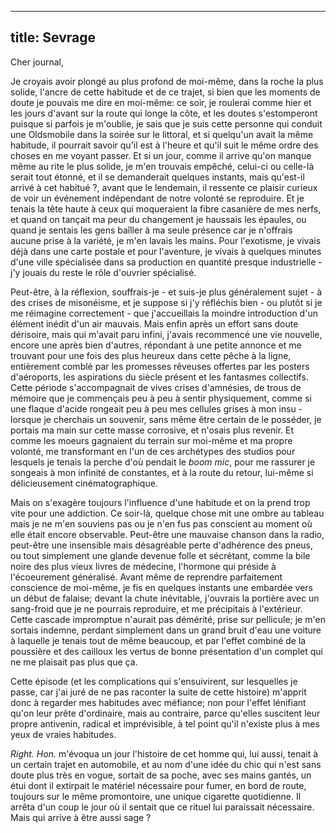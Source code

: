 ---
title: Sevrage
----
Cher journal,

Je croyais avoir plongé au plus profond de moi-même, dans la roche la plus
solide, l'ancre de cette habitude et de ce trajet, si bien que les moments de
doute je pouvais me dire en moi-même: ce soir, je roulerai comme hier et les
jours d'avant sur la route qui longe la côte, et les doutes s'estomperont
puisque si parfois je m'oublie, je sais que je suis cette personne qui conduit
une Oldsmobile dans la soirée sur le littoral, et si quelqu'un avait la même
habitude, il pourrait savoir qu'il est à l'heure et qu'il suit le même ordre des
choses en me voyant passer. Et si un jour, comme il arrive qu'on manque même au
rite le plus solide, je m'en trouvais empêché, celui-ci ou celle-là serait tout
étonné, et il se demanderait quelques instants, mais qu'est-il arrivé à cet
habitué ?, avant que le lendemain, il ressente ce plaisir curieux de voir un
événement indépendant de notre volonté se reproduire. Et je tenais la tête haute
à ceux qui moqueraient la fibre casanière de mes nerfs, et quand on tançait ma
peur du changement je haussais les épaules, ou quand je sentais les gens baîller
à ma seule présence car je n'offrais aucune prise à la variété, je m'en lavais
les mains. Pour l'exotisme, je vivais déjà dans une carte postale et pour
l'aventure, je vivais à quelques minutes d'une ville spécialisée dans sa
production en quantité presque industrielle - j'y jouais du reste le rôle
d'ouvrier spécialisé.

Peut-être, à la réflexion, souffrais-je - et suis-je plus généralement sujet - à
des crises de misonéisme, et je suppose si j'y réfléchis bien - ou plutôt si je
me réimagine correctement - que j'accueillais la moindre introduction d'un
élément inédit d'un air mauvais. Mais enfin après un effort sans doute
dérisoire, mais qui m'avait paru infini, j'avais recommencé une vie nouvelle,
encore une après bien d'autres, répondant à une petite annonce et me trouvant
pour une fois des plus heureux dans cette pêche à la ligne, entièrement comblé
par les promesses rêveuses offertes par les posters d'aéroports, les aspirations
du siècle présent et les fantasmes collectifs. Cette période s'accompagnait de
vives crises d'amnésies, de trous de mémoire que je commençais peu à peu à
sentir physiquement, comme si une flaque d'acide rongeait peu à peu mes cellules
grises à mon insu - lorsque je cherchais un souvenir, sans même être certain de
le posséder, je portais ma main sur cette masse corrosive, et n'osais plus
revenir. Et comme les moeurs gagnaient du terrain sur moi-même et ma propre
volonté, me transformant en l'un de ces archétypes des studios pour lesquels je
tenais la perche d'où pendait le *boom mic*, pour me rassurer je songeais à mon
infinité de constantes, et à la route du retour, lui-même si délicieusement
cinématographique.

Mais on s'exagère toujours l'influence d'une habitude et on la prend trop vite
pour une addiction. Ce soir-là, quelque chose mit une ombre au tableau mais je
ne m'en souviens pas ou je n'en fus pas conscient au moment où elle était encore
observable. Peut-être une mauvaise chanson dans la radio, peut-être une
insensible mais désagréable perte d'adhérence des pneus, ou tout simplement une
glande devenue folle et sécrétant, comme la bile noire des plus vieux livres de
médecine, l'hormone qui préside à l'écoeurement généralisé. Avant même de
reprendre parfaitement conscience de moi-même, je fis en quelques instants une
embardée vers un début de falaise; devant la chute inévitable, j'ouvrais la
portière avec un sang-froid que je ne pourrais reproduire, et me précipitais à
l'extérieur. Cette cascade impromptue n'aurait pas démérité, prise sur
pellicule; je m'en sortais indemne, perdant simplement dans un grand bruit d'eau
une voiture à laquelle je tenais tout de même beaucoup, et par l'effet combiné
de la poussière et des cailloux les vertus de bonne présentation d'un complet
qui ne me plaisait pas plus que ça.

Cette épisode (et les complications qui s'ensuivirent, sur lesquelles je passe,
car j'ai juré de ne pas raconter la suite de cette histoire) m'apprit donc à
regarder mes habitudes avec méfiance; non pour l'effet lénifiant qu'on leur
prête d'ordinaire, mais au contraire, parce qu'elles suscitent leur propre
antivenin, radical et imprévisible, à tel point qu'il n'existe plus à mes yeux
de vraies habitudes.

*Right. Hon.* m'évoqua un jour l'histoire de cet homme qui, lui aussi, tenait à
un certain trajet en automobile, et au nom d'une idée du chic qui n'est sans
doute plus très en vogue, sortait de sa poche, avec ses mains gantés, un étui
dont il extirpait le matériel nécessaire pour fumer, en bord de route, toujours
sur le même promontoire, une unique cigarette quotidienne. Il arrêta d'un coup
le jour où il sentait que ce rituel lui paraissait nécessaire. Mais qui arrive à
être aussi sage ?
